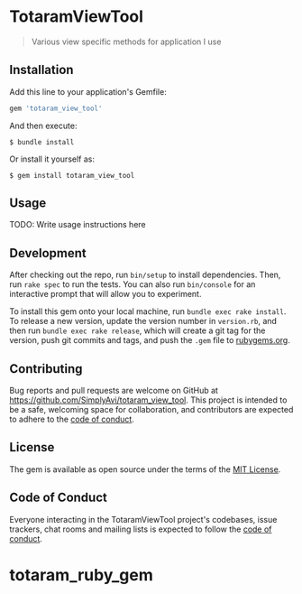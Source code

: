 # TotaramViewTool

>Various view specific methods for application I use

## Installation

Add this line to your application's Gemfile:

```ruby
gem 'totaram_view_tool'
```

And then execute:

    $ bundle install

Or install it yourself as:

    $ gem install totaram_view_tool

## Usage

TODO: Write usage instructions here

## Development

After checking out the repo, run `bin/setup` to install dependencies. Then, run `rake spec` to run the tests. You can also run `bin/console` for an interactive prompt that will allow you to experiment.

To install this gem onto your local machine, run `bundle exec rake install`. To release a new version, update the version number in `version.rb`, and then run `bundle exec rake release`, which will create a git tag for the version, push git commits and tags, and push the `.gem` file to [rubygems.org](https://rubygems.org).

## Contributing

Bug reports and pull requests are welcome on GitHub at https://github.com/SimplyAvi/totaram_view_tool. This project is intended to be a safe, welcoming space for collaboration, and contributors are expected to adhere to the [code of conduct](https://github.com/SimplyAvi/totaram_view_tool/blob/master/CODE_OF_CONDUCT.md).


## License

The gem is available as open source under the terms of the [MIT License](https://opensource.org/licenses/MIT).

## Code of Conduct

Everyone interacting in the TotaramViewTool project's codebases, issue trackers, chat rooms and mailing lists is expected to follow the [code of conduct](https://github.com/SimplyAvi/totaram_view_tool/blob/master/CODE_OF_CONDUCT.md).
# totaram_ruby_gem

